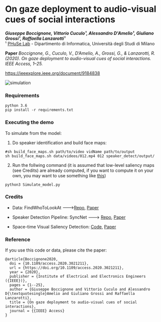 # On gaze deployment to audio-visual cues of social interactions

***Giuseppe Boccignone, Vittorio Cuculo¹, Alessandro D'Amelio¹, Giuliano Grossi¹, Raffaella Lanzarotti¹***  
¹ [PHuSe Lab](https://phuselab.di.unimi.it) - Dipartimento di Informatica, Università degli Studi di Milano  

**Paper** *Boccignone, G., Cuculo, V., D’Amelio, A., Grossi, G., & Lanzarotti, R. (2020). On gaze deployment to audio-visual cues of social interactions. IEEE Access, 1–25.*

https://ieeexplore.ieee.org/document/9184838

![simulation](simulation.gif "Model Simulation")

### Requirements

```
python 3.6
pip install -r requirements.txt
```

### Executing the demo

To simulate from the model:

1. Do speaker identification and build face maps:
```
#sh build_face_maps.sh path/to/video vidName path/to/output
sh build_face_maps.sh data/videos/012.mp4 012 speaker_detect/output/
```
2. Run the follwing command (it is assumed that low-level saliency maps (see Credits) are already computed, if you want to compute it on your own, you may want to use something like [this](https://users.soe.ucsc.edu/~milanfar/research/rokaf/.html/SaliencyDetection.html#Matlab))
```
python3 Simulate_model.py
```

### Credits

- Data: FindWhoToLookAt --->[Repo](https://github.com/yufanLiu/find), [Paper](https://ieeexplore.ieee.org/document/8360155)

- Speaker Detection Pipeline: SyncNet ---> [Repo](https://github.com/joonson/syncnet_python), [Paper](https://www.robots.ox.ac.uk/~vgg/publications/2016/Chung16a/chung16a.pdf)

- Space-time Visual Saliency Detection: [Code](https://users.soe.ucsc.edu/~milanfar/research/rokaf/.html/SaliencyDetection.html#Matlab), [Paper](http://jov.arvojournals.org/article.aspx?articleid=2122209)

### Reference

If you use this code or data, please cite the paper:
```
@article{Boccignone2020,
  doi = {10.1109/access.2020.3021211},
  url = {https://doi.org/10.1109/access.2020.3021211},
  year = {2020},
  publisher = {Institute of Electrical and Electronics Engineers ({IEEE})},
  pages = {1--25},
  author = {Giuseppe Boccignone and Vittorio Cuculo and Alessandro D{\textquotesingle}Amelio and Giuliano Grossi and Raffaella Lanzarotti},
  title = {On gaze deployment to audio-visual cues of social interactions},
  journal = {{IEEE} Access}
}
```
